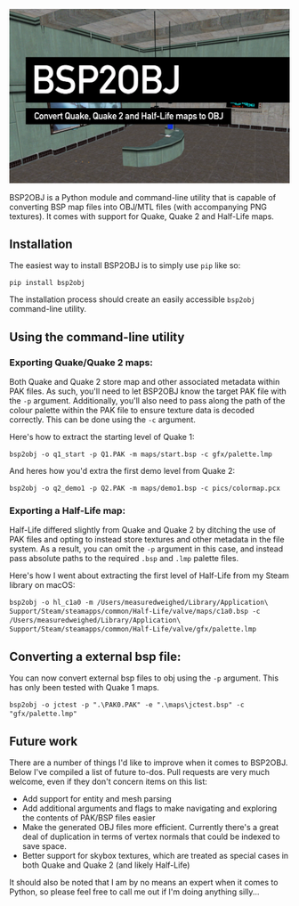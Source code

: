 ![BSP2OBJ](logo.png)

BSP2OBJ is a Python module and command-line utility that is capable of converting BSP map files into OBJ/MTL files (with accompanying PNG textures). It comes with support for Quake, Quake 2 and Half-Life maps.

## Installation

The easiest way to install BSP2OBJ is to simply use `pip` like so:

```
pip install bsp2obj
```

The installation process should create an easily accessible `bsp2obj` command-line utility.

## Using the command-line utility

### Exporting Quake/Quake 2 maps:
Both Quake and Quake 2 store map and other associated metadata within PAK files. As such, you'll need to let BSP2OBJ know the target PAK file with the `-p` argument. Additionally, you'll also need to pass along the path of the colour palette within the PAK file to ensure texture data is decoded correctly. This can be done using the `-c` argument.

Here's how to extract the starting level of Quake 1:
```
bsp2obj -o q1_start -p Q1.PAK -m maps/start.bsp -c gfx/palette.lmp
```

And heres how you'd extra the first demo level from Quake 2:
```
bsp2obj -o q2_demo1 -p Q2.PAK -m maps/demo1.bsp -c pics/colormap.pcx
```

### Exporting a Half-Life map:
Half-Life differed slightly from Quake and Quake 2 by ditching the use of PAK files and opting to instead store textures and other metadata in the file system. As a result, you can omit the `-p` argument in this case, and instead pass absolute paths to the required `.bsp` and `.lmp` palette files.

Here's how I went about extracting the first level of Half-Life from my Steam library on macOS:
```
bsp2obj -o hl_c1a0 -m /Users/measuredweighed/Library/Application\ Support/Steam/steamapps/common/Half-Life/valve/maps/c1a0.bsp -c /Users/measuredweighed/Library/Application\ Support/Steam/steamapps/common/Half-Life/valve/gfx/palette.lmp
```

## Converting a external bsp file:
You can now convert external bsp files to obj using the `-p` argument. This has only been tested with Quake 1 maps.

```
bsp2obj -o jctest -p ".\PAK0.PAK" -e ".\maps\jctest.bsp" -c "gfx/palette.lmp"
```

## Future work
There are a number of things I'd like to improve when it comes to BSP2OBJ. Below I've compiled a list of future to-dos. Pull requests are very much welcome, even if they don't concern items on this list:

* Add support for entity and mesh parsing
* Add additional arguments and flags to make navigating and exploring the contents of PAK/BSP files easier
* Make the generated OBJ files more efficient. Currently there's a great deal of duplication in terms of vertex normals that could be indexed to save space.
* Better support for skybox textures, which are treated as special cases in both Quake and Quake 2 (and likely Half-Life)

It should also be noted that I am by no means an expert when it comes to Python, so please feel free to call me out if I'm doing anything silly... 
